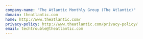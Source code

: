 ```yaml
---
company-name: "The Atlantic Monthly Group (The Atlantic)"
domain: theatlantic.com
home: http://www.theatlantic.com/
privacy-policy: http://www.theatlantic.com/privacy-policy/
email: techtrouble@theatlantic.com
---
```




